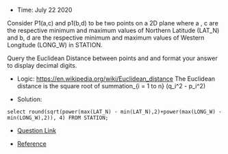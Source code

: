 * Time: July 22 2020

Consider P1(a,c) and p1(b,d) to be two points on a 2D plane where a , c are the respective minimum and maximum values of Northern Latitude (LAT_N) and b, d are the respective minimum and maximum values of Western Longitude (LONG_W) in STATION.

Query the Euclidean Distance between points  and  and format your answer to display  decimal digits.

* Logic: https://en.wikipedia.org/wiki/Euclidean_distance
The Euclidean distance is the square root of summation_{i = 1 to n} (q_i^2 - p_i^2)

* Solution:

```
select round(sqrt(power(max(LAT_N) - min(LAT_N),2)+power(max(LONG_W) - min(LONG_W),2)), 4) FROM STATION;

```

* [Question Link](https://www.hackerrank.com/challenges/weather-observation-station-19/problem?h_r=next-challenge&h_v=zen)

* [Reference](https://nifannn.github.io/2017/10/23/SQL-Notes-Hackerrank-Weather-Observation-Station-19/)

